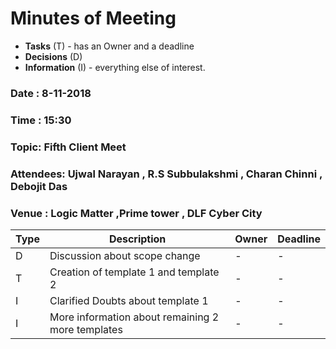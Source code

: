 # Minutes of Meeting

* **Tasks** (T) - has an Owner and a deadline
* **Decisions** (D)
* **Information** (I) - everything else of interest.
 
### Date : 8-11-2018
### Time : 15:30 
### Topic: Fifth Client Meet
### Attendees: Ujwal Narayan , R.S Subbulakshmi , Charan Chinni , Debojit Das 
### Venue : Logic Matter ,Prime tower , DLF Cyber City 

Type | Description | Owner | Deadline
---- | ---- | ---- | ----
D | Discussion about scope change | - | -
T | Creation of  template 1 and template 2 | - | -
I | Clarified Doubts about template 1 | - | -
I | More information about remaining 2 more templates | - | -
